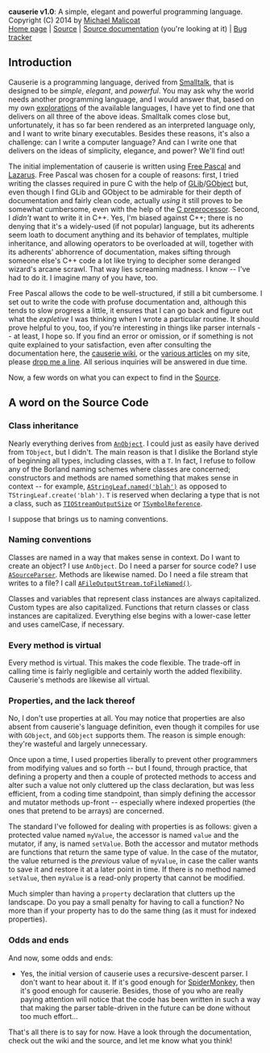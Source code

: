 **causerie v1.0**: A simple, elegant and powerful programming language.  
Copyright (C) 2014 by [Michael Malicoat][5]  
[Home page](http://causerie.circusmachina.com) |
[Source][] |
[Source documentation](http://projects.circusmachina.com/causerie/) (you're looking at it) |
[Bug tracker](http://mantis.circusmachina.com)

Introduction
------------
Causerie is a programming language, derived from [Smalltalk][], that is 
designed to be *simple*, *elegant*, and *powerful*.  You may ask why the world
needs another programming language, and I would answer that, based on my own
[explorations][1] of the available languages, I have yet to find one that 
delivers on all three of the above ideas.  Smalltalk comes close but, 
unfortunately, it has so far been rendered as an interpreted language only, and
I want to write binary executables.  Besides these reasons, it's also a 
challenge: can I write a computer language?  And can I write one that delivers
on the ideas of simplicity, elegance, and power?  We'll find out!

The initial implementation of causerie is written using [Free Pascal][] and
[Lazarus][].  Free Pascal was chosen for a couple of reasons: first, I tried 
writing the classes required in pure C with the help of [GLib][]/[GObject][]
but, even though I find GLib and GObject to be admirable for their depth of
documentation and fairly clean code, actually *using* it still proves to be
somewhat cumbersome, even with the help of the [C preprocessor][2].  Second,
I *didn't* want to write it in C++.  Yes, I'm biased against C++; there is no
denying that it's a widely-used (if not popular) language, but its adherents
seem loath to document anything and its behavior of templates, multiple 
inheritance, and allowing operators to be overloaded at will, together with its
adherents' abhorrence of documentation, makes sifting through someone else's C++ 
code a lot like trying to decipher some deranged wizard's arcane scrawl.  That 
way lies screaming madness.  I know -- I've had to do it.  I imagine many of you 
have, too.

Free Pascal allows the code to be well-structured, if still a bit cumbersome.
I set out to write the code with profuse documentation and, although this tends
to slow progress a little, it ensures that I can go back and figure out what
the *expletive* I was thinking when I wrote a particular routine.  It should
prove helpful to you, too, if you're interesting in things like parser 
internals -- at least, I hope so.  If you find an error or omission, or if
something is not quite explained to your satisfaction, even after consulting
the documentation here, the [causerie wiki][3], or the [various articles][4]
on my site, please [drop me a line][5].  All serious inquiries will be answered
in due time.

Now, a few words on what you can expect to find in the [Source][].

## A word on the Source Code ##
### Class inheritance ###
Nearly everything derives from [`AnObject`][6].  I could just as easily have 
derived from `TObject`, but I didn't.  The main reason is that I dislike the 
Borland style of beginning all types, including classes, with a `T`.  In fact, I 
refuse to follow any of the Borland naming schemes where classes are concerned;
constructors and methods are named something that makes sense in context -- for 
example, [`AStringLeaf.named('blah')`][7] as opposed to 
`TStringLeaf.create('blah')`.  `T` is reserved when declaring a type that is not 
a class, such as [`TIOStreamOutputSize`][8] or [`TSymbolReference`][9].

I suppose that brings us to naming conventions.

### Naming conventions ###
Classes are named in a way that makes sense in context.  Do I want to create
an object?  I use `AnObject`.  Do I need a parser for source code?  I use
[`ASourceParser`][10].  Methods are likewise named.  Do I need a file stream 
that writes to a file?  I call [`AFileOutputStream.toFileNamed()`][11].

Classes and variables that represent class instances are always capitalized.
Custom types are also capitalized.  Functions that return classes or class
instances are capitalized.  Everything else begins with a lower-case letter and
uses camelCase, if necessary.

### Every method is virtual ###
Every method is virtual.  This makes the code flexible.  The trade-off in 
calling time is fairly negligible and certainly worth the added flexibility.
Causerie's methods are likewise all virtual.

### Properties, and the lack thereof ###
No, I don't use properties at all.  You may notice that properties are also 
absent from causerie's language definition, even though it compiles for use with
`GObject`, and `GObject` supports them.  The reason is simple enough: they're 
wasteful and largely unnecessary.

Once upon a time, I used properties liberally to prevent other programmers from 
modifying values and so forth -- but I found, through practice, that defining a 
property and then a couple of protected methods to access and alter such a value 
not only cluttered up the class declaration, but was less efficient, from a 
coding time standpoint, than simply defining the accessor and mutator methods 
up-front -- especially where indexed properties (the ones that pretend to be 
arrays) are concerned.

The standard I've followed for dealing with properties is as follows: given a 
protected value named `myValue`, the accessor is named `value` and the mutator, 
if any, is named `setValue`.  Both the accessor and mutator methods are 
functions that return the same type of value.  In the case of the mutator, the 
value returned is the *previous* value of `myValue`, in case the caller wants to
save it and restore it at a later point in time.  If there is no method named
`setValue`, then `myValue` is a read-only property that cannot be modified.

Much simpler than having a `property` declaration that clutters up the
landscape.  Do you pay a small penalty for having to call a function?  No more
than if your property has to do the same thing (as it must for indexed
properties).

### Odds and ends ###
And now, some odds and ends:

* Yes, the initial version of causerie uses a recursive-descent parser.  I
  don't want to hear about it.  If it's good enough for [SpiderMonkey][12], then
  it's good enough for causerie.  Besides, those of you who are really paying
  attention will notice that the code has been written in such a way that making
  the parser table-driven in the future can be done without too much effort...
  
That's all there is to say for now.  Have a look through the documentation, 
check out the wiki and the source, and let me know what you think!

[Free Pascal]: http://www.freepascal.org
[GLib]: http://library.gnome.org/devel/glib/stable/
[GObject]: http://library.gnome.org/devel/gobject/stable/
[Lazarus]: http://www.lazarus.freepascal.org
[Smalltalk]: http://en.wikipedia.org/wiki/Smalltalk
[Source]: https://github.com/circusmachina/causerie_v1
[1]: http://www.circusmachina.com/gladius/Code/Adventures-in-Computer-Linguistics
[2]: http://www.circusmachina.com/gladius/Code/Writing-Object-Oriented-Code-with-GLibGObject
[3]: http://causerie.circusmachina.com
[4]: http://www.circusmachina.com
[5]: http://www.circusmachina.com/gladius/Profiles/Michael
[6]: http://www.circusmachina.com/projects/causerie/doc/html/classwork.AnObject.html
[7]: http://www.circusmachina.com/projects/causerie/doc/html/classwork.AStringLeaf.html#named
[8]: http://www.circusmachina.com/projects/causerie/doc/html/classwork.html#TStreamIOSize
[9]: http://www.circusmachina.com/projects/causerie/doc/html/parsing.TSymbolReference.html
[10]: http://www.circusmachina.com/projects/causerie/doc/html/parsing.ASourceParser.html
[11]: http://www.circusmachina.com/projects/causerie/doc/html/classwork.AFileOutputStream.html#toFileNamed
[12]: https://developer.mozilla.org/en-US/docs/Mozilla/Projects/SpiderMonkey/Internals
